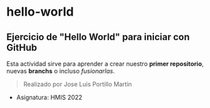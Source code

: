 # hello-world
## Ejercicio de "Hello World" para iniciar con GitHub

Esta actividad sirve para aprender a crear nuestro **primer repositorio**, nuevas **branchs** o incluso *fusionarlas*.  

> Realizado por Jose Luis Portillo Martin
* Asignatura: HMIS 2022
